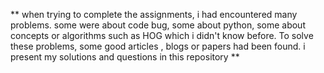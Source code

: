 **
  when trying to complete the assignments, i had encountered many problems. some were about code bug, some about python, some about concepts or algorithms such as HOG which i didn't know before. To solve these problems, some good articles , blogs or papers had been found. i present my solutions and questions in this repository
**


